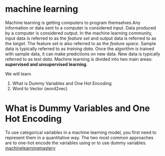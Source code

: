 # machine learning
Machine learning is getting computers to program themselves.Any information or data sent to a computer is considered input. Data produced by a computer is considered output. In the machine learning community, input data is referred to as the *feature set* and output data is referred to as the *target*. The feature set is also referred to as the *feature space*. Sample data is typically referred to as *training data*. Once the algorithm is trained with sample data, it can make predictions on new data. New data is typically referred to
as *test data*. Machine learning is divided into two main areas: **supervised and unsupervised learning**.

We will learn 
1. What is Dummy Variables and One Hot Encoding 
2. Word to Vector (word2vec)

# What is Dummy Variables and One Hot Encoding
To use categorical variables in a machine learning model, you first need to represent them in a quantitative way. The two most common approaches are to one-hot encode the variables using or to use dummy variables.
[machinelearningmastery](https://machinelearningmastery.com/one-hot-encoding-for-categorical-data/)
